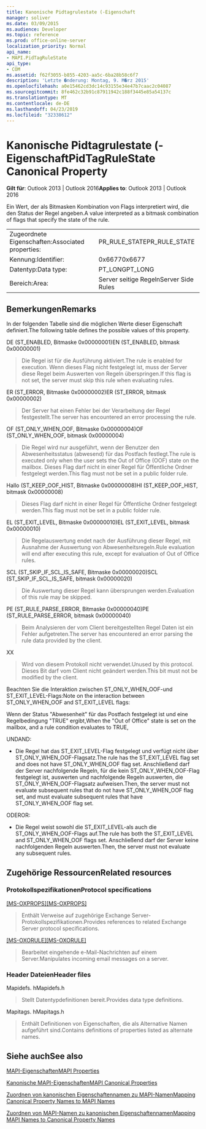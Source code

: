 ```yaml
---
title: Kanonische Pidtagrulestate (-Eigenschaft
manager: soliver
ms.date: 03/09/2015
ms.audience: Developer
ms.topic: reference
ms.prod: office-online-server
localization_priority: Normal
api_name:
- MAPI.PidTagRuleState
api_type:
- COM
ms.assetid: f62f3055-b855-4203-aa5c-6ba28b58c6f7
description: 'Letzte �nderung: Montag, 9. M�rz 2015'
ms.openlocfilehash: a0e15462cd3dc14c93155e34e47b7caac2c04087
ms.sourcegitcommit: 8fe462c32b91c87911942c188f3445e85a54137c
ms.translationtype: MT
ms.contentlocale: de-DE
ms.lasthandoff: 04/23/2019
ms.locfileid: "32338612"
---
```

# <a name="pidtagrulestate-canonical-property"></a><span data-ttu-id="fa48e-103">Kanonische Pidtagrulestate (-Eigenschaft</span><span class="sxs-lookup"><span data-stu-id="fa48e-103">PidTagRuleState Canonical Property</span></span>

  
  
<span data-ttu-id="fa48e-104">**Gilt für**: Outlook 2013 | Outlook 2016</span><span class="sxs-lookup"><span data-stu-id="fa48e-104">**Applies to**: Outlook 2013 | Outlook 2016</span></span> 
  
<span data-ttu-id="fa48e-105">Ein Wert, der als Bitmasken Kombination von Flags interpretiert wird, die den Status der Regel angeben.</span><span class="sxs-lookup"><span data-stu-id="fa48e-105">A value interpreted as a bitmask combination of flags that specify the state of the rule.</span></span>
  
|||
|:-----|:-----|
|<span data-ttu-id="fa48e-106">Zugeordnete Eigenschaften:</span><span class="sxs-lookup"><span data-stu-id="fa48e-106">Associated properties:</span></span>  <br/> |<span data-ttu-id="fa48e-107">PR_RULE_STATE</span><span class="sxs-lookup"><span data-stu-id="fa48e-107">PR_RULE_STATE</span></span>  <br/> |
|<span data-ttu-id="fa48e-108">Kennung:</span><span class="sxs-lookup"><span data-stu-id="fa48e-108">Identifier:</span></span>  <br/> |<span data-ttu-id="fa48e-109">0x6677</span><span class="sxs-lookup"><span data-stu-id="fa48e-109">0x6677</span></span>  <br/> |
|<span data-ttu-id="fa48e-110">Datentyp:</span><span class="sxs-lookup"><span data-stu-id="fa48e-110">Data type:</span></span>  <br/> |<span data-ttu-id="fa48e-111">PT_LONG</span><span class="sxs-lookup"><span data-stu-id="fa48e-111">PT_LONG</span></span>  <br/> |
|<span data-ttu-id="fa48e-112">Bereich:</span><span class="sxs-lookup"><span data-stu-id="fa48e-112">Area:</span></span>  <br/> |<span data-ttu-id="fa48e-113">Server seitige Regeln</span><span class="sxs-lookup"><span data-stu-id="fa48e-113">Server Side Rules</span></span>  <br/> |
   
## <a name="remarks"></a><span data-ttu-id="fa48e-114">Bemerkungen</span><span class="sxs-lookup"><span data-stu-id="fa48e-114">Remarks</span></span>

<span data-ttu-id="fa48e-115">In der folgenden Tabelle sind die möglichen Werte dieser Eigenschaft definiert.</span><span class="sxs-lookup"><span data-stu-id="fa48e-115">The following table defines the possible values of this property.</span></span>
  
<span data-ttu-id="fa48e-116">DE (ST_ENABLED, Bitmaske 0x00000001)</span><span class="sxs-lookup"><span data-stu-id="fa48e-116">EN (ST_ENABLED, bitmask 0x00000001)</span></span>
  
> <span data-ttu-id="fa48e-117">Die Regel ist für die Ausführung aktiviert.</span><span class="sxs-lookup"><span data-stu-id="fa48e-117">The rule is enabled for execution.</span></span> <span data-ttu-id="fa48e-118">Wenn dieses Flag nicht festgelegt ist, muss der Server diese Regel beim Auswerten von Regeln überspringen.</span><span class="sxs-lookup"><span data-stu-id="fa48e-118">If this flag is not set, the server must skip this rule when evaluating rules.</span></span>
    
<span data-ttu-id="fa48e-119">ER (ST_ERROR, Bitmaske 0x00000002)</span><span class="sxs-lookup"><span data-stu-id="fa48e-119">ER (ST_ERROR, bitmask 0x00000002)</span></span>
  
> <span data-ttu-id="fa48e-120">Der Server hat einen Fehler bei der Verarbeitung der Regel festgestellt.</span><span class="sxs-lookup"><span data-stu-id="fa48e-120">The server has encountered an error processing the rule.</span></span>
    
<span data-ttu-id="fa48e-121">OF (ST_ONLY_WHEN_OOF, Bitmaske 0x00000004)</span><span class="sxs-lookup"><span data-stu-id="fa48e-121">OF (ST_ONLY_WHEN_OOF, bitmask 0x00000004)</span></span>
  
> <span data-ttu-id="fa48e-122">Die Regel wird nur ausgeführt, wenn der Benutzer den Abwesenheitsstatus (abwesend) für das Postfach festlegt.</span><span class="sxs-lookup"><span data-stu-id="fa48e-122">The rule is executed only when the user sets the Out of Office (OOF) state on the mailbox.</span></span> <span data-ttu-id="fa48e-123">Dieses Flag darf nicht in einer Regel für Öffentliche Ordner festgelegt werden.</span><span class="sxs-lookup"><span data-stu-id="fa48e-123">This flag must not be set in a public folder rule.</span></span>
    
<span data-ttu-id="fa48e-124">Hallo (ST_KEEP_OOF_HIST, Bitmaske 0x00000008)</span><span class="sxs-lookup"><span data-stu-id="fa48e-124">HI (ST_KEEP_OOF_HIST, bitmask 0x00000008)</span></span>
  
> <span data-ttu-id="fa48e-125">Dieses Flag darf nicht in einer Regel für Öffentliche Ordner festgelegt werden.</span><span class="sxs-lookup"><span data-stu-id="fa48e-125">This flag must not be set in a public folder rule.</span></span>
    
<span data-ttu-id="fa48e-126">EL (ST_EXIT_LEVEL, Bitmaske 0x00000010)</span><span class="sxs-lookup"><span data-stu-id="fa48e-126">EL (ST_EXIT_LEVEL, bitmask 0x00000010)</span></span>
  
> <span data-ttu-id="fa48e-127">Die Regelauswertung endet nach der Ausführung dieser Regel, mit Ausnahme der Auswertung von Abwesenheitsregeln.</span><span class="sxs-lookup"><span data-stu-id="fa48e-127">Rule evaluation will end after executing this rule, except for evaluation of Out of Office rules.</span></span>
    
<span data-ttu-id="fa48e-128">SCL (ST_SKIP_IF_SCL_IS_SAFE, Bitmaske 0x00000020)</span><span class="sxs-lookup"><span data-stu-id="fa48e-128">SCL (ST_SKIP_IF_SCL_IS_SAFE, bitmask 0x00000020)</span></span>
  
> <span data-ttu-id="fa48e-129">Die Auswertung dieser Regel kann übersprungen werden.</span><span class="sxs-lookup"><span data-stu-id="fa48e-129">Evaluation of this rule may be skipped.</span></span>
    
<span data-ttu-id="fa48e-130">PE (ST_RULE_PARSE_ERROR, Bitmaske 0x00000040)</span><span class="sxs-lookup"><span data-stu-id="fa48e-130">PE (ST_RULE_PARSE_ERROR, bitmask 0x00000040)</span></span>
  
> <span data-ttu-id="fa48e-131">Beim Analysieren der vom Client bereitgestellten Regel Daten ist ein Fehler aufgetreten.</span><span class="sxs-lookup"><span data-stu-id="fa48e-131">The server has encountered an error parsing the rule data provided by the client.</span></span>
    
<span data-ttu-id="fa48e-132">X</span><span class="sxs-lookup"><span data-stu-id="fa48e-132">X</span></span>
  
> <span data-ttu-id="fa48e-133">Wird von diesem Protokoll nicht verwendet.</span><span class="sxs-lookup"><span data-stu-id="fa48e-133">Unused by this protocol.</span></span> <span data-ttu-id="fa48e-134">Dieses Bit darf vom Client nicht geändert werden.</span><span class="sxs-lookup"><span data-stu-id="fa48e-134">This bit must not be modified by the client.</span></span>
    
<span data-ttu-id="fa48e-135">Beachten Sie die Interaktion zwischen ST_ONLY_WHEN_OOF-und ST_EXIT_LEVEL-Flags:</span><span class="sxs-lookup"><span data-stu-id="fa48e-135">Note on the interaction between ST_ONLY_WHEN_OOF and ST_EXIT_LEVEL flags:</span></span> 
  
<span data-ttu-id="fa48e-136">Wenn der Status "Abwesenheit" für das Postfach festgelegt ist und eine Regelbedingung "TRUE" ergibt,</span><span class="sxs-lookup"><span data-stu-id="fa48e-136">When the "Out of Office" state is set on the mailbox, and a rule condition evaluates to TRUE,</span></span> 
  
<span data-ttu-id="fa48e-137">UND</span><span class="sxs-lookup"><span data-stu-id="fa48e-137">AND:</span></span>
  
- <span data-ttu-id="fa48e-138">Die Regel hat das ST_EXIT_LEVEL-Flag festgelegt und verfügt nicht über ST_ONLY_WHEN_OOF-Flagsatz.</span><span class="sxs-lookup"><span data-stu-id="fa48e-138">The rule has the ST_EXIT_LEVEL flag set and does not have ST_ONLY_WHEN_OOF flag set.</span></span> <span data-ttu-id="fa48e-139">Anschließend darf der Server nachfolgende Regeln, für die kein ST_ONLY_WHEN_OOF-Flag festgelegt ist, auswerten und nachfolgende Regeln auswerten, die ST_ONLY_WHEN_OOF-Flagsatz aufweisen.</span><span class="sxs-lookup"><span data-stu-id="fa48e-139">Then, the server must not evaluate subsequent rules that do not have ST_ONLY_WHEN_OOF flag set, and must evaluate subsequent rules that have ST_ONLY_WHEN_OOF flag set.</span></span>
    
<span data-ttu-id="fa48e-140">ODER</span><span class="sxs-lookup"><span data-stu-id="fa48e-140">OR:</span></span>
  
- <span data-ttu-id="fa48e-141">Die Regel weist sowohl die ST_EXIT_LEVEL-als auch die ST_ONLY_WHEN_OOF-Flags auf.</span><span class="sxs-lookup"><span data-stu-id="fa48e-141">The rule has both the ST_EXIT_LEVEL and ST_ONLY_WHEN_OOF flags set.</span></span> <span data-ttu-id="fa48e-142">Anschließend darf der Server keine nachfolgenden Regeln auswerten.</span><span class="sxs-lookup"><span data-stu-id="fa48e-142">Then, the server must not evaluate any subsequent rules.</span></span>
    
## <a name="related-resources"></a><span data-ttu-id="fa48e-143">Zugehörige Ressourcen</span><span class="sxs-lookup"><span data-stu-id="fa48e-143">Related resources</span></span>

### <a name="protocol-specifications"></a><span data-ttu-id="fa48e-144">Protokollspezifikationen</span><span class="sxs-lookup"><span data-stu-id="fa48e-144">Protocol specifications</span></span>

<span data-ttu-id="fa48e-145">[[MS-OXPROPS]](https://msdn.microsoft.com/library/f6ab1613-aefe-447d-a49c-18217230b148%28Office.15%29.aspx)</span><span class="sxs-lookup"><span data-stu-id="fa48e-145">[[MS-OXPROPS]](https://msdn.microsoft.com/library/f6ab1613-aefe-447d-a49c-18217230b148%28Office.15%29.aspx)</span></span>
  
> <span data-ttu-id="fa48e-146">Enthält Verweise auf zugehörige Exchange Server-Protokollspezifikationen.</span><span class="sxs-lookup"><span data-stu-id="fa48e-146">Provides references to related Exchange Server protocol specifications.</span></span>
    
<span data-ttu-id="fa48e-147">[[MS-OXORULE]](https://msdn.microsoft.com/library/70ac9436-501e-43e2-9163-20d2b546b886%28Office.15%29.aspx)</span><span class="sxs-lookup"><span data-stu-id="fa48e-147">[[MS-OXORULE]](https://msdn.microsoft.com/library/70ac9436-501e-43e2-9163-20d2b546b886%28Office.15%29.aspx)</span></span>
  
> <span data-ttu-id="fa48e-148">Bearbeitet eingehende e-Mail-Nachrichten auf einem Server.</span><span class="sxs-lookup"><span data-stu-id="fa48e-148">Manipulates incoming email messages on a server.</span></span>
    
### <a name="header-files"></a><span data-ttu-id="fa48e-149">Header Dateien</span><span class="sxs-lookup"><span data-stu-id="fa48e-149">Header files</span></span>

<span data-ttu-id="fa48e-150">Mapidefs. h</span><span class="sxs-lookup"><span data-stu-id="fa48e-150">Mapidefs.h</span></span>
  
> <span data-ttu-id="fa48e-151">Stellt Datentypdefinitionen bereit.</span><span class="sxs-lookup"><span data-stu-id="fa48e-151">Provides data type definitions.</span></span>
    
<span data-ttu-id="fa48e-152">Mapitags. h</span><span class="sxs-lookup"><span data-stu-id="fa48e-152">Mapitags.h</span></span>
  
> <span data-ttu-id="fa48e-153">Enthält Definitionen von Eigenschaften, die als Alternative Namen aufgeführt sind.</span><span class="sxs-lookup"><span data-stu-id="fa48e-153">Contains definitions of properties listed as alternate names.</span></span>
    
## <a name="see-also"></a><span data-ttu-id="fa48e-154">Siehe auch</span><span class="sxs-lookup"><span data-stu-id="fa48e-154">See also</span></span>



[<span data-ttu-id="fa48e-155">MAPI-Eigenschaften</span><span class="sxs-lookup"><span data-stu-id="fa48e-155">MAPI Properties</span></span>](mapi-properties.md)
  
[<span data-ttu-id="fa48e-156">Kanonische MAPI-Eigenschaften</span><span class="sxs-lookup"><span data-stu-id="fa48e-156">MAPI Canonical Properties</span></span>](mapi-canonical-properties.md)
  
[<span data-ttu-id="fa48e-157">Zuordnen von kanonischen Eigenschaftennamen zu MAPI-Namen</span><span class="sxs-lookup"><span data-stu-id="fa48e-157">Mapping Canonical Property Names to MAPI Names</span></span>](mapping-canonical-property-names-to-mapi-names.md)
  
[<span data-ttu-id="fa48e-158">Zuordnen von MAPI-Namen zu kanonischen Eigenschaftennamen</span><span class="sxs-lookup"><span data-stu-id="fa48e-158">Mapping MAPI Names to Canonical Property Names</span></span>](mapping-mapi-names-to-canonical-property-names.md)


